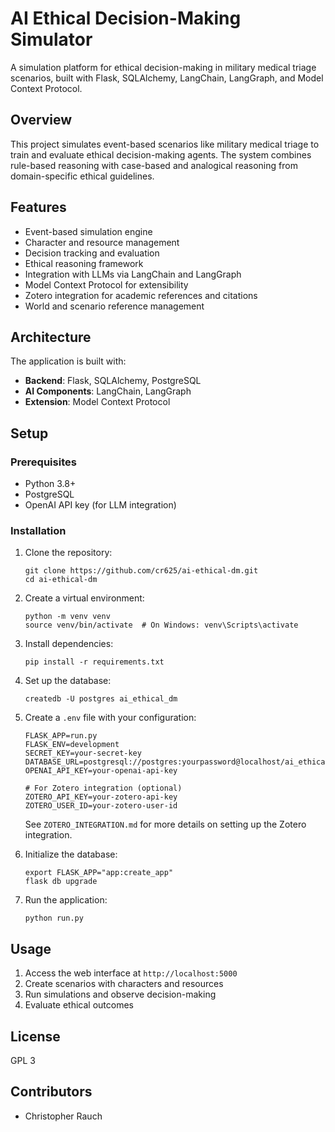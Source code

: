 # AI Ethical Decision-Making Simulator

A simulation platform for ethical decision-making in military medical triage scenarios, built with Flask, SQLAlchemy, LangChain, LangGraph, and Model Context Protocol.

## Overview

This project simulates event-based scenarios like military medical triage to train and evaluate ethical decision-making agents. The system combines rule-based reasoning with case-based and analogical reasoning from domain-specific ethical guidelines.

## Features

- Event-based simulation engine
- Character and resource management
- Decision tracking and evaluation
- Ethical reasoning framework
- Integration with LLMs via LangChain and LangGraph
- Model Context Protocol for extensibility
- Zotero integration for academic references and citations
- World and scenario reference management

## Architecture

The application is built with:

- **Backend**: Flask, SQLAlchemy, PostgreSQL
- **AI Components**: LangChain, LangGraph
- **Extension**: Model Context Protocol

## Setup

### Prerequisites

- Python 3.8+
- PostgreSQL
- OpenAI API key (for LLM integration)

### Installation

1. Clone the repository:
   ```
   git clone https://github.com/cr625/ai-ethical-dm.git
   cd ai-ethical-dm
   ```

2. Create a virtual environment:
   ```
   python -m venv venv
   source venv/bin/activate  # On Windows: venv\Scripts\activate
   ```

3. Install dependencies:
   ```
   pip install -r requirements.txt
   ```

4. Set up the database:
   ```
   createdb -U postgres ai_ethical_dm
   ```

5. Create a `.env` file with your configuration:
   ```
   FLASK_APP=run.py
   FLASK_ENV=development
   SECRET_KEY=your-secret-key
   DATABASE_URL=postgresql://postgres:yourpassword@localhost/ai_ethical_dm
   OPENAI_API_KEY=your-openai-api-key
   
   # For Zotero integration (optional)
   ZOTERO_API_KEY=your-zotero-api-key
   ZOTERO_USER_ID=your-zotero-user-id
   ```
   
   See `ZOTERO_INTEGRATION.md` for more details on setting up the Zotero integration.

6. Initialize the database:
   ```
   export FLASK_APP="app:create_app"
   flask db upgrade
   ```

7. Run the application:
   ```
   python run.py
   ```

## Usage

1. Access the web interface at `http://localhost:5000`
2. Create scenarios with characters and resources
3. Run simulations and observe decision-making
4. Evaluate ethical outcomes

## License

GPL 3

## Contributors

- Christopher Rauch
